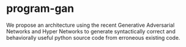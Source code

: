 # program-gan
We propose an architecture using the recent Generative Adversarial Networks and Hyper Networks to generate syntactically correct and behaviorally useful python source code from erroneous existing code.
